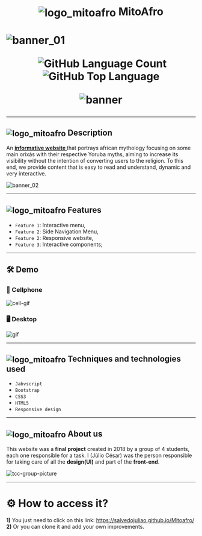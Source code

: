 <h1 align="center">
    <img alt="logo_mitoafro" align="center" src="https://github.com/salvedojuliao/Mitoafro/assets/44206400/51620f79-39f4-48a0-8daa-8b6999a6eca3" /> MitoAfro </h1> 
<h1>
   
![banner_01](https://github.com/salvedojuliao/MitoAfro_website/assets/44206400/c17b0ff2-0dba-415c-8cbc-fd144881cb44)

<p align="center">
   <img alt="" src="https://img.shields.io/github/repo-size/salvedojuliao/Mitoafro" />
   <img alt="GitHub Language Count" src="https://img.shields.io/github/languages/count/salvedojuliao/Mitoafro" />
   <img alt="GitHub Top Language" src="https://img.shields.io/github/languages/top/salvedojuliao/Mitoafro" />
</p>

<p align="center">
  <img alt="banner" src="http://img.shields.io/static/v1?label=STATUS&message=%20FINISHED&color=GREEN&style=for-the-badge" />
</p>
    
*** 
   
<h2> <img alt="logo_mitoafro" align="center" src="https://github.com/salvedojuliao/MitoAfro_website/assets/44206400/727c45d6-fc00-4ef8-896e-a9ab4554dc61" /> Description </h2> 
<p> An <a href="https://salvedojuliao.github.io/MitoAfro"> <b> informative website </b></a> that portrays african mythology focusing on some main orixás with their respective Yoruba myths, aiming to increase its     visibility without the intention of converting users to the religion. To this end, we provide content that is easy to read and understand, dynamic and very interactive. 
</p>
 
![banner_02](https://github.com/salvedojuliao/MitoAfro_website/assets/44206400/4efac140-8f2a-4bae-92f6-d2bee945e505)

*** 
    
<h2> <img alt="logo_mitoafro" align="center" src="https://github.com/salvedojuliao/MitoAfro_website/assets/44206400/e1cc3a7d-c949-41c3-96cc-67c41fb3f7db" /> Features </h2> 
    
- `Feature 1`: Interactive menu,
- `Feature 2`: Side Navigation Menu,
- `Feature 2`: Responsive website,
- `Feature 3`: Interactive components;
 
*** 
    
<h2> 🛠️ Demo </h2>

<h3> 📱 Cellphone </h3>  
    
![cell-gif](https://github.com/salvedojuliao/MitoAfro_website/assets/44206400/d6ea7b50-50c2-48f3-a6cc-6e8401ce3e1b)

<h3> 🖥️ Desktop </h3>  
    
![gif](https://github.com/salvedojuliao/MitoAfro/assets/44206400/5feb97dc-f5c7-4419-9490-434bc2ef20f2)

*** 
    
<h2> <img alt="logo_mitoafro" align="center" src="https://github.com/salvedojuliao/MitoAfro_website/assets/44206400/0dc65363-2400-48a6-ab4a-2d019905ab0e" /> Techniques and technologies used </h2> 
    
- ``Jabvscript``
- ``Bootstrap``
- ``CSS3``
- ``HTML5``
- ``Responsive design``
  
*** 
    
<h2> <img alt="logo_mitoafro" align="center" src="https://github.com/salvedojuliao/MitoAfro_website/assets/44206400/f697ef44-8c48-4088-8ab3-ddc990a4ccdb" /> About us </h2> 
    
This website was a **final project** created in 2018 by a group of 4 students, each one responsible for a task. I (Júlio César) was the person responsible for taking care of all the **design(UI)** and part of the **front-end**.
    
![tcc-group-picture](https://github.com/salvedojuliao/Mitoafro/assets/44206400/9b22a39b-8c9e-4d60-a08d-faa1d5b0e40c)

*** 
    
# ⚙️ How to access it?
**1)** You just need to click on this link: https://salvedojuliao.github.io/Mitoafro/  
**2)** Or you can clone it and add your own improvements.

 
  
